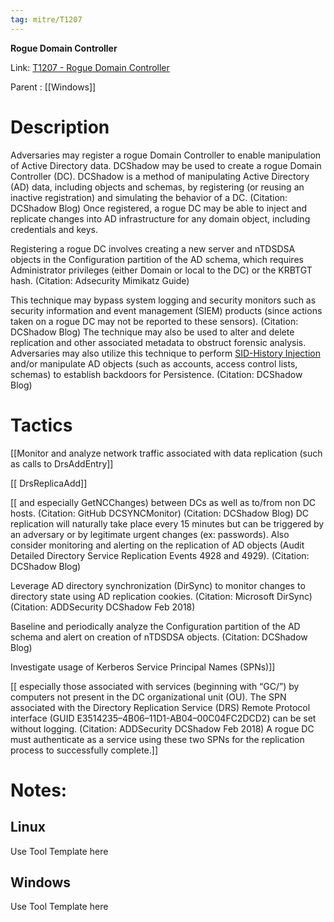 ```yaml
---
tag: mitre/T1207
---
```


**Rogue Domain Controller**

Link: [T1207 - Rogue Domain Controller](https://attack.mitre.org/techniques/T1207)

Parent : [[Windows]]


# Description

Adversaries may register a rogue Domain Controller to enable manipulation of Active Directory data. DCShadow may be used to create a rogue Domain Controller (DC). DCShadow is a method of manipulating Active Directory (AD) data, including objects and schemas, by registering (or reusing an inactive registration) and simulating the behavior of a DC. (Citation: DCShadow Blog) Once registered, a rogue DC may be able to inject and replicate changes into AD infrastructure for any domain object, including credentials and keys.

Registering a rogue DC involves creating a new server and nTDSDSA objects in the Configuration partition of the AD schema, which requires Administrator privileges (either Domain or local to the DC) or the KRBTGT hash. (Citation: Adsecurity Mimikatz Guide)

This technique may bypass system logging and security monitors such as security information and event management (SIEM) products (since actions taken on a rogue DC may not be reported to these sensors). (Citation: DCShadow Blog) The technique may also be used to alter and delete replication and other associated metadata to obstruct forensic analysis. Adversaries may also utilize this technique to perform [SID-History Injection](https://attack.mitre.org/techniques/T1134/005) and/or manipulate AD objects (such as accounts, access control lists, schemas) to establish backdoors for Persistence. (Citation: DCShadow Blog)

# Tactics


[[Monitor and analyze network traffic associated with data replication (such as calls to DrsAddEntry]]

[[ DrsReplicaAdd]]

[[ and especially GetNCChanges) between DCs as well as to/from non DC hosts. (Citation: GitHub DCSYNCMonitor) (Citation: DCShadow Blog) DC replication will naturally take place every 15 minutes but can be triggered by an adversary or by legitimate urgent changes (ex: passwords). Also consider monitoring and alerting on the replication of AD objects (Audit Detailed Directory Service Replication Events 4928 and 4929). (Citation: DCShadow Blog)

Leverage AD directory synchronization (DirSync) to monitor changes to directory state using AD replication cookies. (Citation: Microsoft DirSync) (Citation: ADDSecurity DCShadow Feb 2018)

Baseline and periodically analyze the Configuration partition of the AD schema and alert on creation of nTDSDSA objects. (Citation: DCShadow Blog)

Investigate usage of Kerberos Service Principal Names (SPNs)]]

[[ especially those associated with services (beginning with “GC/”) by computers not present in the DC organizational unit (OU). The SPN associated with the Directory Replication Service (DRS) Remote Protocol interface (GUID E3514235–4B06–11D1-AB04–00C04FC2DCD2) can be set without logging. (Citation: ADDSecurity DCShadow Feb 2018) A rogue DC must authenticate as a service using these two SPNs for the replication process to successfully complete.]]


# Notes:

## Linux

Use Tool Template here

## Windows

Use Tool Template here